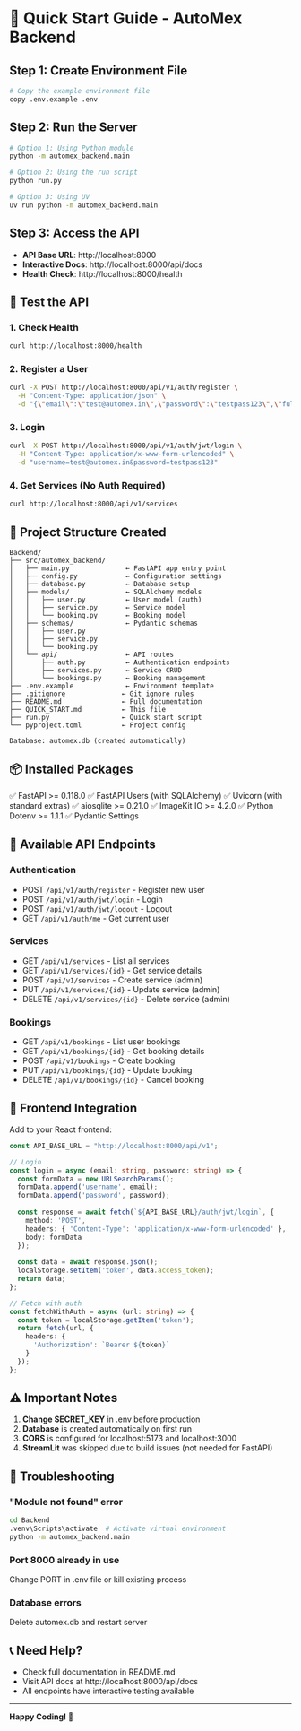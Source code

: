 # 🚀 Quick Start Guide - AutoMex Backend

## Step 1: Create Environment File

```bash
# Copy the example environment file
copy .env.example .env
```

## Step 2: Run the Server

```bash
# Option 1: Using Python module
python -m automex_backend.main

# Option 2: Using the run script
python run.py

# Option 3: Using UV
uv run python -m automex_backend.main
```

## Step 3: Access the API

- **API Base URL**: http://localhost:8000
- **Interactive Docs**: http://localhost:8000/api/docs
- **Health Check**: http://localhost:8000/health

## 🧪 Test the API

### 1. Check Health
```bash
curl http://localhost:8000/health
```

### 2. Register a User
```bash
curl -X POST http://localhost:8000/api/v1/auth/register \
  -H "Content-Type: application/json" \
  -d "{\"email\":\"test@automex.in\",\"password\":\"testpass123\",\"full_name\":\"Test User\"}"
```

### 3. Login
```bash
curl -X POST http://localhost:8000/api/v1/auth/jwt/login \
  -H "Content-Type: application/x-www-form-urlencoded" \
  -d "username=test@automex.in&password=testpass123"
```

### 4. Get Services (No Auth Required)
```bash
curl http://localhost:8000/api/v1/services
```

## 📁 Project Structure Created

```
Backend/
├── src/automex_backend/
│   ├── main.py              ← FastAPI app entry point
│   ├── config.py            ← Configuration settings
│   ├── database.py          ← Database setup
│   ├── models/              ← SQLAlchemy models
│   │   ├── user.py          ← User model (auth)
│   │   ├── service.py       ← Service model
│   │   └── booking.py       ← Booking model
│   ├── schemas/             ← Pydantic schemas
│   │   ├── user.py
│   │   ├── service.py
│   │   └── booking.py
│   └── api/                 ← API routes
│       ├── auth.py          ← Authentication endpoints
│       ├── services.py      ← Service CRUD
│       └── bookings.py      ← Booking management
├── .env.example             ← Environment template
├── .gitignore              ← Git ignore rules
├── README.md               ← Full documentation
├── QUICK_START.md          ← This file
├── run.py                  ← Quick start script
└── pyproject.toml          ← Project config

Database: automex.db (created automatically)
```

## 📦 Installed Packages

✅ FastAPI >= 0.118.0
✅ FastAPI Users (with SQLAlchemy)
✅ Uvicorn (with standard extras)
✅ aiosqlite >= 0.21.0
✅ ImageKit IO >= 4.2.0
✅ Python Dotenv >= 1.1.1
✅ Pydantic Settings

## 🎯 Available API Endpoints

### Authentication
- POST `/api/v1/auth/register` - Register new user
- POST `/api/v1/auth/jwt/login` - Login
- POST `/api/v1/auth/jwt/logout` - Logout
- GET `/api/v1/auth/me` - Get current user

### Services
- GET `/api/v1/services` - List all services
- GET `/api/v1/services/{id}` - Get service details
- POST `/api/v1/services` - Create service (admin)
- PUT `/api/v1/services/{id}` - Update service (admin)
- DELETE `/api/v1/services/{id}` - Delete service (admin)

### Bookings
- GET `/api/v1/bookings` - List user bookings
- GET `/api/v1/bookings/{id}` - Get booking details
- POST `/api/v1/bookings` - Create booking
- PUT `/api/v1/bookings/{id}` - Update booking
- DELETE `/api/v1/bookings/{id}` - Cancel booking

## 🔗 Frontend Integration

Add to your React frontend:

```typescript
const API_BASE_URL = "http://localhost:8000/api/v1";

// Login
const login = async (email: string, password: string) => {
  const formData = new URLSearchParams();
  formData.append('username', email);
  formData.append('password', password);
  
  const response = await fetch(`${API_BASE_URL}/auth/jwt/login`, {
    method: 'POST',
    headers: { 'Content-Type': 'application/x-www-form-urlencoded' },
    body: formData
  });
  
  const data = await response.json();
  localStorage.setItem('token', data.access_token);
  return data;
};

// Fetch with auth
const fetchWithAuth = async (url: string) => {
  const token = localStorage.getItem('token');
  return fetch(url, {
    headers: {
      'Authorization': `Bearer ${token}`
    }
  });
};
```

## ⚠️ Important Notes

1. **Change SECRET_KEY** in .env before production
2. **Database** is created automatically on first run
3. **CORS** is configured for localhost:5173 and localhost:3000
4. **StreamLit** was skipped due to build issues (not needed for FastAPI)

## 🐛 Troubleshooting

### "Module not found" error
```bash
cd Backend
.venv\Scripts\activate  # Activate virtual environment
python -m automex_backend.main
```

### Port 8000 already in use
Change PORT in .env file or kill existing process

### Database errors
Delete automex.db and restart server

## 📞 Need Help?

- Check full documentation in README.md
- Visit API docs at http://localhost:8000/api/docs
- All endpoints have interactive testing available

---

**Happy Coding! 🚀**

